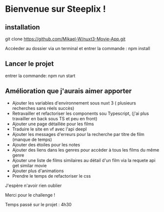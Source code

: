 # Bienvenue sur Steeplix ! 

## installation

git clone https://github.com/Mikael-W/nuxt3-Movie-App.git

Accéeder au dossier via un terminal et entrer la commande : npm install 


## Lancer le projet

entrer la commande: npm run start

## Amélioration que j'aurais aimer apporter

- Ajouter les variables d'environnement sous nuxt 3 ( plusieurs recherches sans réels succès)
- Retravailler et refactoriser les components sou Typescript, (j'ai plus travailler en back sous TS et peu en front)
- Ajouter une page détaillée pour les films
- Traduire le site en vf avec l'api deepl
- Ajouter les messages d'erreurs pour la recherche par titre de film (manque de temps)
- Ajouter des étoiles pour les notes 
- Ajouter des liens dans les genres pour accèder à tous les films du même genre
- Ajouter une liste de films similaires au détail d'un film via la requete api get similar movie
- Ajouter plus d'animations
- Prendre le temps de refactoriser le css 

J'espère n'avoir rien oublier

Merci pour le challenge !

Temps passé sur le projet : 4h30
